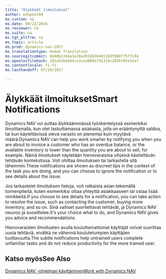 ```yaml
---
title: "Älykkäät ilmoitukset"
author: edupont04
ms.custom: na
ms.date: 09/22/2016
ms.reviewer: na
ms.suite: na
ms.tgt_pltfrm: na
ms.topic: article
ms.prod: dynamics-nav-2017
ms.translationtype: Human Translation
ms.sourcegitcommit: 6b60b1344a1e18ad91863046110df880f75f7c04
ms.openlocfilehash: 292a91beb44ce3cea088e791319c285bf65e5eaf
ms.contentlocale: fi-fi
ms.lasthandoff: 07/19/2017

---
```


# <a name="smart-notifications"></a><span data-ttu-id="547ef-102">Älykkäät ilmoitukset</span><span class="sxs-lookup"><span data-stu-id="547ef-102">Smart Notifications</span></span>
<span data-ttu-id="547ef-103">Dynamics NAV voi auttaa älykkäämmässä työskentelyssä esimerkiksi ilmoittamalla, kun olet laskuttamassa asiakasta, jolla on erääntynyttä saldoa, tai kun käytettävissä oleva varasto on pienempi kuin myytävä määrä.</span><span class="sxs-lookup"><span data-stu-id="547ef-103">Dynamics NAV can help you work smarter by notifying you when you are about to invoice a customer who has an overdue balance, or the available inventory is lower than the quantity you are about to sell, for example.</span></span> <span data-ttu-id="547ef-104">Nämä ilmoitukset näytetään hienovaraisina vihjeinä käsiteltävän tehtävän kontekstissa. Voit ohittaa ilmoituksen tai tarkastella sitä lähemmin.</span><span class="sxs-lookup"><span data-stu-id="547ef-104">These notifications are shown as discreet tips in the context of the task you are doing, and you can choose to ignore the notification or to see details about the issue.</span></span>  

<span data-ttu-id="547ef-105">Jos tarkastelet ilmoituksen tietoja, voit ratkaista asian tekemällä toimenpiteitä, kuten esimerkiksi ottaa yhteyttä asiakkaaseen tai ostaa lisää nimikkeitä.</span><span class="sxs-lookup"><span data-stu-id="547ef-105">If you choose to see details for a notification, you can take action to resolve the issue, such as contacting the customer, buying more inventory, and so on.</span></span> <span data-ttu-id="547ef-106">Sinä valitset suoritettavat tehtävät, ja Dynamics NAV neuvoo ja suosittelee.</span><span class="sxs-lookup"><span data-stu-id="547ef-106">It's your choice what to do, and Dynamics NAV gives you advice and recommendations.</span></span>  

<span data-ttu-id="547ef-107">Hienovaraisten ilmoitusten avulla kouluttamattomat käyttäjät voivat suorittaa uusia tehtäviä, eivätkä ne vähennä koulutetumpien käyttäjien tuottavuutta.</span><span class="sxs-lookup"><span data-stu-id="547ef-107">The subtle notifications help untrained users complete unfamiliar tasks and do not reduce productivity for the more trained user.</span></span>

## <a name="see-also"></a><span data-ttu-id="547ef-108">Katso myös</span><span class="sxs-lookup"><span data-stu-id="547ef-108">See Also</span></span>
[<span data-ttu-id="547ef-109">Dynamics NAV -ohjelman käyttäminen</span><span class="sxs-lookup"><span data-stu-id="547ef-109">Work with Dynamics NAV</span></span>](ui-work-product.md)

